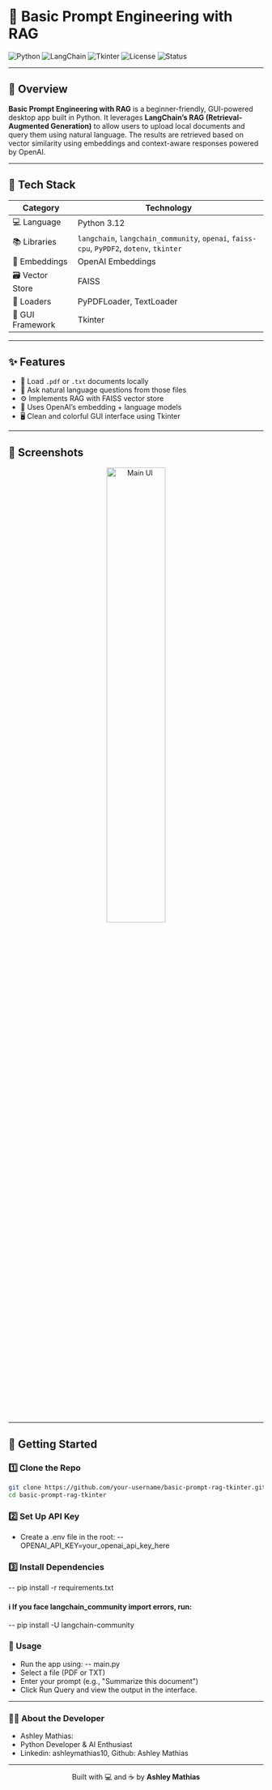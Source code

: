 # 🧠 Basic Prompt Engineering with RAG

![Python](https://img.shields.io/badge/Python-3.12-blue?logo=python)
![LangChain](https://img.shields.io/badge/LangChain-RAG-orange)
![Tkinter](https://img.shields.io/badge/GUI-Tkinter-green)
![License](https://img.shields.io/badge/License-MIT-yellow)
![Status](https://img.shields.io/badge/Project-Complete-brightgreen)

---

## 📘 Overview

**Basic Prompt Engineering with RAG** is a beginner-friendly, GUI-powered desktop app built in Python. It leverages **LangChain’s RAG (Retrieval-Augmented Generation)** to allow users to upload local documents and query them using natural language. The results are retrieved based on vector similarity using embeddings and context-aware responses powered by OpenAI.

---

## 🧰 Tech Stack

| Category        | Technology                                      |
|-----------------|--------------------------------------------------|
| 💻 Language      | Python 3.12                                     |
| 📚 Libraries     | `langchain`, `langchain_community`, `openai`, `faiss-cpu`, `PyPDF2`, `dotenv`, `tkinter` |
| 🧠 Embeddings    | OpenAI Embeddings                               |
| 🗃️ Vector Store  | FAISS                                           |
| 📁 Loaders       | PyPDFLoader, TextLoader                         |
| 🎨 GUI Framework | Tkinter                                         |

---

## ✨ Features

- 📄 Load `.pdf` or `.txt` documents locally
- 🤖 Ask natural language questions from those files
- ⚙️ Implements RAG with FAISS vector store
- 💬 Uses OpenAI’s embedding + language models
- 🖥️ Clean and colorful GUI interface using Tkinter

---

## 📸 Screenshots

<p align="center">
  <img src="Screenshot1/ui1.png" width="48%" alt="Main UI" />
</p>

---

## 🚀 Getting Started

### 1️⃣ Clone the Repo

```bash
git clone https://github.com/your-username/basic-prompt-rag-tkinter.git
cd basic-prompt-rag-tkinter
```
### 2️⃣ Set Up API Key
- Create a .env file in the root:
-- OPENAI_API_KEY=your_openai_api_key_here

### 3️⃣ Install Dependencies
-- pip install -r requirements.txt
#### ℹ️ If you face langchain_community import errors, run:
-- pip install -U langchain-community

### 🧪 Usage

- Run the app using:
-- main.py
- Select a file (PDF or TXT)
- Enter your prompt (e.g., "Summarize this document")
- Click Run Query and view the output in the interface.

---

### 🙋‍♀️ About the Developer
- Ashley Mathias: 
- Python Developer & AI Enthusiast
- Linkedin: ashleymathias10, Github: Ashley Mathias

---

<p align="center">
  Built with 💻 and ☕ by <strong>Ashley Mathias</strong>
</p>

